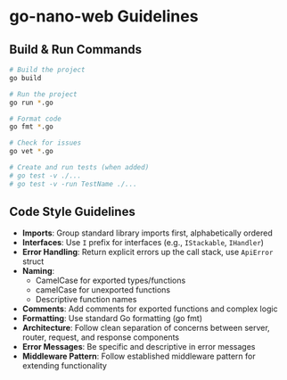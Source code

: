 # go-nano-web Guidelines

## Build & Run Commands
```bash
# Build the project
go build

# Run the project
go run *.go

# Format code
go fmt *.go

# Check for issues
go vet *.go

# Create and run tests (when added)
# go test -v ./...
# go test -v -run TestName ./...
```

## Code Style Guidelines
- **Imports**: Group standard library imports first, alphabetically ordered
- **Interfaces**: Use `I` prefix for interfaces (e.g., `IStackable`, `IHandler`)
- **Error Handling**: Return explicit errors up the call stack, use `ApiError` struct
- **Naming**: 
  - CamelCase for exported types/functions
  - camelCase for unexported functions
  - Descriptive function names
- **Comments**: Add comments for exported functions and complex logic
- **Formatting**: Use standard Go formatting (go fmt)
- **Architecture**: Follow clean separation of concerns between server, router, request, and response components
- **Error Messages**: Be specific and descriptive in error messages
- **Middleware Pattern**: Follow established middleware pattern for extending functionality